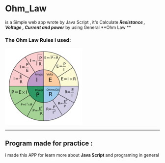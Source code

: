 # Ohm_Law

is a Simple web app wrote by Java Script , it's Calculate ***Resistance , Voltage , Current and power*** by using General **Ohm Law **

### The Ohm Law Rules  i used:
<img src="https://raw.githubusercontent.com/khaledfathi/Ohm_Law/master/images/ohm_law.png" width="250">

---

## Program made for practice :
i made this APP for learn more about **Java Script** and programing in general 
